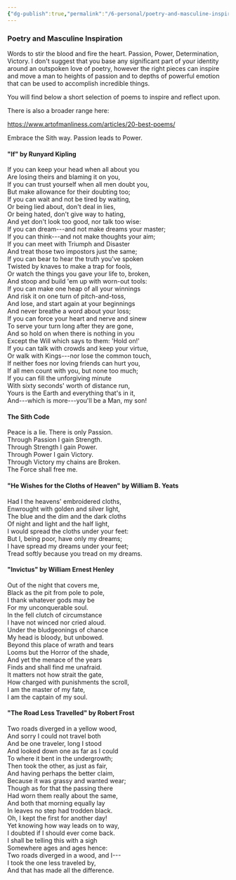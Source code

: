 ```yaml
---
{"dg-publish":true,"permalink":"/6-personal/poetry-and-masculine-inspiration/"}
---
```


### Poetry and Masculine Inspiration

Words to stir the blood and fire the heart. Passion, Power, Determination, Victory. I don't suggest that you base any significant part of your identity around an outspoken love of poetry, however the right pieces can inspire and move a man to heights of passion and to depths of powerful emotion that can be used to accomplish incredible things.

You will find below a short selection of poems to inspire and reflect upon.

There is also a broader range here:

https://www.artofmanliness.com/articles/20-best-poems/

Embrace the Sith way. Passion leads to Power.

#### "If" by Runyard Kipling

If you can keep your head when all about you  
Are losing theirs and blaming it on you,  
If you can trust yourself when all men doubt you,  
But make allowance for their doubting too;  
If you can wait and not be tired by waiting,  
Or being lied about, don't deal in lies,  
Or being hated, don't give way to hating,  
And yet don't look too good, nor talk too wise:  
If you can dream---and not make dreams your master;  
If you can think---and not make thoughts your aim;  
If you can meet with Triumph and Disaster  
And treat those two impostors just the same;  
If you can bear to hear the truth you've spoken  
Twisted by knaves to make a trap for fools,  
Or watch the things you gave your life to, broken,  
And stoop and build 'em up with worn-out tools:  
If you can make one heap of all your winnings  
And risk it on one turn of pitch-and-toss,  
And lose, and start again at your beginnings  
And never breathe a word about your loss;  
If you can force your heart and nerve and sinew  
To serve your turn long after they are gone,  
And so hold on when there is nothing in you  
Except the Will which says to them: 'Hold on!'  
If you can talk with crowds and keep your virtue,  
Or walk with Kings---nor lose the common touch,  
If neither foes nor loving friends can hurt you,  
If all men count with you, but none too much;  
If you can fill the unforgiving minute  
With sixty seconds' worth of distance run,  
Yours is the Earth and everything that's in it,  
And---which is more---you'll be a Man, my son!

#### The Sith Code

Peace is a lie. There is only Passion.  
Through Passion I gain Strength.  
Through Strength I gain Power.  
Through Power I gain Victory.  
Through Victory my chains are Broken.  
The Force shall free me.

#### "He Wishes for the Cloths of Heaven" by William B. Yeats

Had I the heavens' embroidered cloths,  
Enwrought with golden and silver light,  
The blue and the dim and the dark cloths  
Of night and light and the half light,  
I would spread the cloths under your feet:  
But I, being poor, have only my dreams;  
I have spread my dreams under your feet;  
Tread softly because you tread on my dreams.

#### "Invictus" by William Ernest Henley

Out of the night that covers me,  
Black as the pit from pole to pole,  
I thank whatever gods may be  
For my unconquerable soul.  
In the fell clutch of circumstance  
I have not winced nor cried aloud.  
Under the bludgeonings of chance  
My head is bloody, but unbowed.  
Beyond this place of wrath and tears  
Looms but the Horror of the shade,  
And yet the menace of the years  
Finds and shall find me unafraid.  
It matters not how strait the gate,  
How charged with punishments the scroll,  
I am the master of my fate,  
I am the captain of my soul.

#### "The Road Less Travelled" by Robert Frost

Two roads diverged in a yellow wood,  
And sorry I could not travel both  
And be one traveler, long I stood  
And looked down one as far as I could  
To where it bent in the undergrowth;  
Then took the other, as just as fair,  
And having perhaps the better claim,  
Because it was grassy and wanted wear;  
Though as for that the passing there  
Had worn them really about the same,  
And both that morning equally lay  
In leaves no step had trodden black.  
Oh, I kept the first for another day!  
Yet knowing how way leads on to way,  
I doubted if I should ever come back.  
I shall be telling this with a sigh  
Somewhere ages and ages hence:  
Two roads diverged in a wood, and I---  
I took the one less traveled by,  
And that has made all the difference.